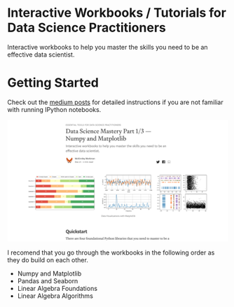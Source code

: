 # Interactive Workbooks / Tutorials for Data Science Practitioners

Interactive workbooks to help you master the skills you need to be an effective data scientist.

# Getting Started
Check out the [medium posts](https://medium.com/@mck.workman/data-science-mastery-part-1-3-numpy-and-matplotlib-7fa9891f5ead?source=friends_link&sk=e4b78b808a4da8879ab194a6ad3529d6) for detailed instructions if you are not familiar with running IPython notebooks.

![](img/medium_article.png)

I recomend that you go through the workbooks in the following order as they do build on each other.

- Numpy and Matplotlib
- Pandas and Seaborn
- Linear Algebra Foundations
- Linear Algebra Algorithms
